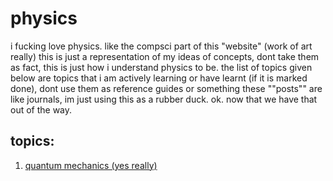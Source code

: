 # physics
i fucking love physics. like the compsci part of this "website" (work of art really) this is just a representation of my ideas of concepts, dont take them as fact, this is just how i understand physics to be.
the list of topics given below are topics that i am actively learning or have learnt (if it is marked done), dont use them as reference guides or something these ""posts"" are like journals, im just using this as a rubber duck.
ok. now that we have that out of the way.

## topics:
1. [quantum mechanics (yes really)](physics_stuff/quantum_mechanics/quantum_mechanics.md)
